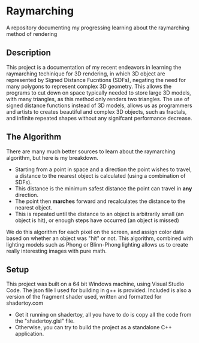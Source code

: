 # Raymarching
A repository documenting my progressing learning about the raymarching method of rendering

## Description

This project is a documentation of my recent endeavors in learning the raymarching techinique for 3D rendering, in which 3D object are represented by Signed Distance Fucntions (SDFs),
negating the need for many polygons to represent complex 3D geometry. This allows the programs to cut down on space typically needed to store large 3D models, with many triangles,
as this method only renders two triangles. The use of signed distance functions instead of 3D models, allows us as programmers and artists to creates beautiful and complex 3D objects,
such as fractals, and infinite repeated shapes without any signifcant performance decrease.

## The Algorithm

There are many much better sources to learn about the raymarching algorithm, but here is my breakdown.
- Starting from a point in space and a direction the point wishes to travel, a distance to the nearest object is calculated (using a combination of SDFs).
- This distance is the minimum safest distance the point can travel in **any** direction.
- The point then **marches** forward and recalculates the distance to the nearest object.
- This is repeated until the distance to an object is arbitrarily small (an object is hit), or enough steps have occurred (an object is missed)

We do this algorithm for each pixel on the screen, and assign color data based on whether an object was "hit" or not. This algorithm, combined with lighting models such as Phong or Blinn-Phong lighting allows us to create really interesting images with pure math.

## Setup

This project was built on a 64 bit Windows machine, using Visual Studio Code. The json file I used for building in g++ is provided. 
Included is also a version of the fragment shader used, written and formatted for shadertoy.com
- Get it running on shadertoy, all you have to do is copy all the code from the "shadertoy.glsl" file.
- Otherwise, you can try to build the project as a standalone C++ application.

